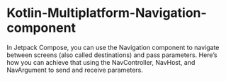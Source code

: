 # Kotlin-Multiplatform-Navigation-component
In Jetpack Compose, you can use the Navigation component to navigate between screens (also called destinations) and pass parameters. Here’s how you can achieve that using the NavController, NavHost, and NavArgument to send and receive parameters.
